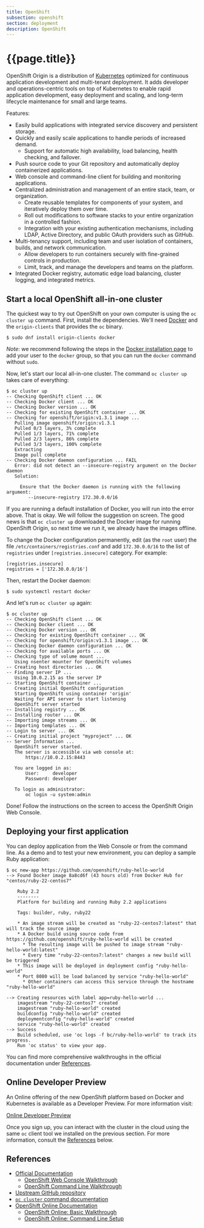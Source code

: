```yaml
---
title: OpenShift
subsection: openshift
section: deployment
description: OpenShift
---
```


# {{page.title}}

OpenShift Origin is a distribution of [Kubernetes](https://kubernetes.io) optimized for continuous application development and multi-tenant deployment. It adds developer and operations-centric tools on top of Kubernetes to enable rapid application development, easy deployment and scaling, and long-term lifecycle maintenance for small and large teams.

Features:

* Easily build applications with integrated service discovery and persistent storage.
* Quickly and easily scale applications to handle periods of increased demand.
  * Support for automatic high availability, load balancing, health checking, and failover.
* Push source code to your Git repository and automatically deploy containerized applications.
* Web console and command-line client for building and monitoring applications.
* Centralized administration and management of an entire stack, team, or organization.
  * Create reusable templates for components of your system, and iteratively deploy them over time.
  * Roll out modifications to software stacks to your entire organization in a controlled fashion.
  * Integration with your existing authentication mechanisms, including LDAP, Active Directory, and public OAuth providers such as GitHub.
* Multi-tenancy support, including team and user isolation of containers, builds, and network communication.
  * Allow developers to run containers securely with fine-grained controls in production.
  * Limit, track, and manage the developers and teams on the platform.
* Integrated Docker registry, automatic edge load balancing, cluster logging, and integrated metrics.

## Start a local OpenShift all-in-one cluster

The quickest way to try out OpenShift on your own computer is using the `oc cluster up` command.
First, install the dependencies. We'll need [Docker](/tools/docker/docker-installation.html) and the `origin-clients` that provides the `oc` binary.

```console
$ sudo dnf install origin-clients docker
```

*Note*: we recommend following the steps in the [Docker installation page](/tools/docker/docker-installation.html#why-cant-i-use-docker-command-as-a-non-root-user-by-default) to add your user to the `docker` group, so that you can run the `docker` command without `sudo`.

Now, let's start our local all-in-one cluster. The command `oc cluster up` takes care of everything:

```console
$ oc cluster up
-- Checking OpenShift client ... OK
-- Checking Docker client ... OK
-- Checking Docker version ... OK
-- Checking for existing OpenShift container ... OK
-- Checking for openshift/origin:v1.3.1 image ...
   Pulling image openshift/origin:v1.3.1
   Pulled 0/3 layers, 3% complete
   Pulled 1/3 layers, 71% complete
   Pulled 2/3 layers, 86% complete
   Pulled 3/3 layers, 100% complete
   Extracting
   Image pull complete
-- Checking Docker daemon configuration ... FAIL
   Error: did not detect an --insecure-registry argument on the Docker daemon
   Solution:

     Ensure that the Docker daemon is running with the following argument:
        --insecure-registry 172.30.0.0/16
```

If you are running a default installation of Docker, you will run into the error above.
That is okay. We will follow the suggestion on screen. The good news is that `oc cluster up` downloaded the Docker image for running OpenShift Origin, so next time we run it, we already have the images offline.

To change the Docker configuration permanently, edit (as the `root` user) the file `/etc/containers/registries.conf` and add `172.30.0.0/16` to the list of `registries` under `[registries.insecure]` category. For example:

```
[registries.insecure]
registries = ['172.30.0.0/16']
```

Then, restart the Docker daemon:

```console
$ sudo systemctl restart docker
```

And let's run `oc cluster up` again:

```console
$ oc cluster up
-- Checking OpenShift client ... OK
-- Checking Docker client ... OK
-- Checking Docker version ... OK
-- Checking for existing OpenShift container ... OK
-- Checking for openshift/origin:v1.3.1 image ... OK
-- Checking Docker daemon configuration ... OK
-- Checking for available ports ... OK
-- Checking type of volume mount ...
   Using nsenter mounter for OpenShift volumes
-- Creating host directories ... OK
-- Finding server IP ...
   Using 10.0.2.15 as the server IP
-- Starting OpenShift container ...
   Creating initial OpenShift configuration
   Starting OpenShift using container 'origin'
   Waiting for API server to start listening
   OpenShift server started
-- Installing registry ... OK
-- Installing router ... OK
-- Importing image streams ... OK
-- Importing templates ... OK
-- Login to server ... OK
-- Creating initial project "myproject" ... OK
-- Server Information ...
   OpenShift server started.
   The server is accessible via web console at:
       https://10.0.2.15:8443

   You are logged in as:
       User:     developer
       Password: developer

   To login as administrator:
       oc login -u system:admin

```

Done! Follow the instructions on the screen to access the OpenShift Origin Web Console.

## Deploying your first application

You can deploy application from the Web Console or from the command line.
As a demo and to test your new environment, you can deploy a sample Ruby application:

```console
$ oc new-app https://github.com/openshift/ruby-hello-world
--> Found Docker image 8a8cd6f (43 hours old) from Docker Hub for "centos/ruby-22-centos7"

    Ruby 2.2
    --------
    Platform for building and running Ruby 2.2 applications

    Tags: builder, ruby, ruby22

    * An image stream will be created as "ruby-22-centos7:latest" that will track the source image
    * A Docker build using source code from https://github.com/openshift/ruby-hello-world will be created
      * The resulting image will be pushed to image stream "ruby-hello-world:latest"
      * Every time "ruby-22-centos7:latest" changes a new build will be triggered
    * This image will be deployed in deployment config "ruby-hello-world"
    * Port 8080 will be load balanced by service "ruby-hello-world"
      * Other containers can access this service through the hostname "ruby-hello-world"

--> Creating resources with label app=ruby-hello-world ...
    imagestream "ruby-22-centos7" created
    imagestream "ruby-hello-world" created
    buildconfig "ruby-hello-world" created
    deploymentconfig "ruby-hello-world" created
    service "ruby-hello-world" created
--> Success
    Build scheduled, use 'oc logs -f bc/ruby-hello-world' to track its progress.
    Run 'oc status' to view your app.
```

You can find more comprehensive walkthroughs in the official documentation under [References](#references).

## Online Developer Preview

An Online offering of the new OpenShift platform based on Docker and Kubernetes is available as a Developer Preview.
For more information visit:

[Online Developer Preview](https://www.openshift.com/devpreview/index.html)

Once you sign up, you can interact with the cluster in the cloud using the same `oc` client tool we installed on the previous section.
For more information, consult the [References](#references) below.

## References

* [Official Documentation](https://docs.openshift.org/latest/welcome/)
    * [OpenShift Web Console Walkthrough](https://docs.openshift.org/latest/getting_started/developers_console.html)
    * [OpenShift Command Line Walkthrough](https://docs.openshift.org/latest/getting_started/developers_cli.html)
* [Upstream GitHub repository](https://github.com/openshift/origin)
* [`oc cluster` command documentation](https://github.com/openshift/origin/blob/master/docs/cluster_up_down.md)
* [OpenShift Online Documentation](https://docs.openshift.com/online/welcome/index.html)
    * [OpenShift Online: Basic Walkthrough](https://docs.openshift.com/online/getting_started/basic_walkthrough.html)
    * [OpenShift Online: Command Line Setup](https://docs.openshift.com/online/cli_reference/get_started_cli.html#basic-setup-and-login)
